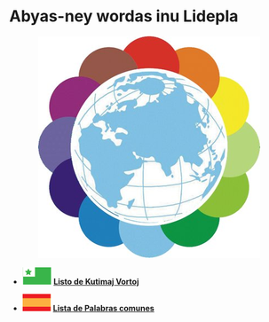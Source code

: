 # Abyas-ney wordas inu Lidepla

<p align="center">
  <img src="./Lidepla.jpg">
</p>

- ![esperanto](lingwas/eo.png) [**Listo de Kutimaj Vortoj**](./wordas-eo.md)

- ![esperanto](lingwas/es.png) [**Lista de Palabras comunes**](./wordas-eo.md)
